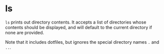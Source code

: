 ls
==

`ls` prints out directory contents. It accepts a list of directories whose contents should be displayed, and will default to the current directory if none are provided.

Note that it includes dotfiles, but ignores the special directory names `.` and `..`.
